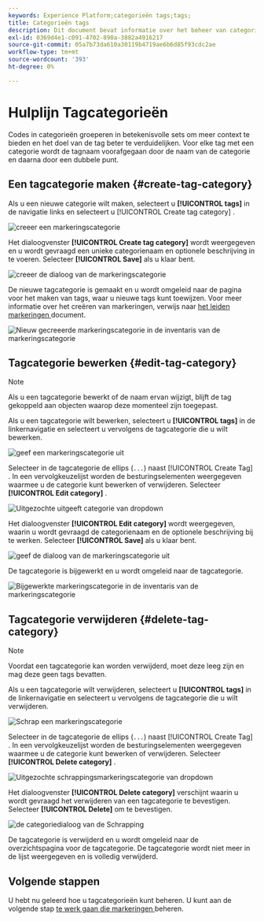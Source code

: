 ```yaml
---
keywords: Experience Platform;categorieën tags;tags;
title: Categorieën tags
description: Dit document bevat informatie over het beheer van categorieën van uniforme tags in Adobe Experience Cloud
exl-id: 0369d4e1-c091-4702-890a-3882a4916217
source-git-commit: 05a7b73da610a30119b4719ae6b6d85f93cdc2ae
workflow-type: tm+mt
source-wordcount: '393'
ht-degree: 0%

---
```


# Hulplijn Tagcategorieën

Codes in categorieën groeperen in betekenisvolle sets om meer context te bieden en het doel van de tag beter te verduidelijken. Voor elke tag met een categorie wordt de tagnaam voorafgegaan door de naam van de categorie en daarna door een dubbele punt.

## Een tagcategorie maken {#create-tag-category}

Als u een nieuwe categorie wilt maken, selecteert u **[!UICONTROL tags]** in de navigatie links en selecteert u [!UICONTROL Create tag category] .

![ creeer een markeringscategorie ](./images/create-tag-category.png)

Het dialoogvenster **[!UICONTROL Create tag category]** wordt weergegeven en u wordt gevraagd een unieke categorienaam en optionele beschrijving in te voeren. Selecteer **[!UICONTROL Save]** als u klaar bent.

![ creeer de dialoog van de markeringscategorie ](./images/create-tag-category-dialog.png)

De nieuwe tagcategorie is gemaakt en u wordt omgeleid naar de pagina voor het maken van tags, waar u nieuwe tags kunt toewijzen. Voor meer informatie over het creëren van markeringen, verwijs naar [ het leiden markeringen ](./managing-tags.md#create-a-tag-create-tag) document.

![ Nieuw gecreeerde markeringscategorie in de inventaris van de markeringscategorie ](./images/new-tag-cateogry-listed.png)

## Tagcategorie bewerken {#edit-tag-category}

>[!NOTE]
>
>Als u een tagcategorie bewerkt of de naam ervan wijzigt, blijft de tag gekoppeld aan objecten waarop deze momenteel zijn toegepast.

Als u een tagcategorie wilt bewerken, selecteert u **[!UICONTROL tags]** in de linkernavigatie en selecteert u vervolgens de tagcategorie die u wilt bewerken.

![ geef een markeringscategorie ](./images/edit-tag-category.png) uit

Selecteer in de tagcategorie de ellips (`...`) naast [!UICONTROL Create Tag] . In een vervolgkeuzelijst worden de besturingselementen weergegeven waarmee u de categorie kunt bewerken of verwijderen. Selecteer **[!UICONTROL Edit category]** .

![ Uitgezochte uitgeeft categorie van dropdown ](./images/select-edit-tag-category.png)

Het dialoogvenster **[!UICONTROL Edit category]** wordt weergegeven, waarin u wordt gevraagd de categorienaam en de optionele beschrijving bij te werken. Selecteer **[!UICONTROL Save]** als u klaar bent.

![ geef de dialoog van de markeringscategorie uit ](./images/edit-category-dialog.png)

De tagcategorie is bijgewerkt en u wordt omgeleid naar de tagcategorie.

![ Bijgewerkte markeringscategorie in de inventaris van de markeringscategorie ](./images/updated-tag-category.png)

## Tagcategorie verwijderen {#delete-tag-category}

>[!NOTE]
>
>Voordat een tagcategorie kan worden verwijderd, moet deze leeg zijn en mag deze geen tags bevatten.

Als u een tagcategorie wilt verwijderen, selecteert u **[!UICONTROL tags]** in de linkernavigatie en selecteert u vervolgens de tagcategorie die u wilt verwijderen.

![ Schrap een markeringscategorie ](./images/edit-tag-category.png)

Selecteer in de tagcategorie de ellips (`...`) naast [!UICONTROL Create Tag] . In een vervolgkeuzelijst worden de besturingselementen weergegeven waarmee u de categorie kunt bewerken of verwijderen. Selecteer **[!UICONTROL Delete category]** .

![ Uitgezochte schrappingsmarkeringscategorie van dropdown ](./images/select-delete-tag-category.png)

Het dialoogvenster **[!UICONTROL Delete category]** verschijnt waarin u wordt gevraagd het verwijderen van een tagcategorie te bevestigen. Selecteer **[!UICONTROL Delete]** om te bevestigen.

![ de categoriedialoog van de Schrapping ](./images/delete-category-dialog.png)

De tagcategorie is verwijderd en u wordt omgeleid naar de overzichtspagina voor de tagcategorie. De tagcategorie wordt niet meer in de lijst weergegeven en is volledig verwijderd.

## Volgende stappen

U hebt nu geleerd hoe u tagcategorieën kunt beheren. U kunt aan de volgende stap [ te werk gaan die markeringen ](./managing-tags.md) beheren.
